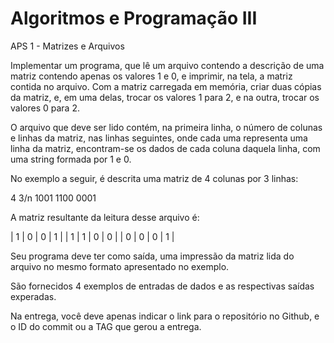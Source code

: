 # Algoritmos e Programação III 
APS 1 - Matrizes e Arquivos


Implementar um programa, que lê um arquivo contendo a descrição de uma matriz contendo apenas os valores 1 e 0, e imprimir, na tela, a matriz contida no arquivo. Com a matriz carregada em memória, criar duas cópias da matriz, e, em uma delas, trocar os valores 1 para 2, e na  outra, trocar os valores 0 para 2.

O arquivo que deve ser lido contém, na primeira linha, o número de colunas e linhas da matriz, nas linhas seguintes, onde cada uma representa uma linha da matriz, encontram-se os dados de cada coluna daquela linha, com uma string formada por 1 e 0.

No exemplo a seguir, é descrita uma matriz de 4 colunas por 3 linhas:

4 3/n
1001
1100
0001


A matriz resultante da leitura desse arquivo é:

| 1 | 0 | 0 | 1 |
| 1 | 1 | 0 | 0 |
| 0 | 0 | 0 | 1 |

Seu programa deve ter como saída, uma impressão da matriz lida do  arquivo no mesmo formato apresentado no exemplo.

São fornecidos 4 exemplos de entradas de dados e as respectivas saídas  experadas.

Na entrega, você deve apenas indicar o link para o repositório no Github, e o ID do commit ou a TAG que gerou a entrega.
